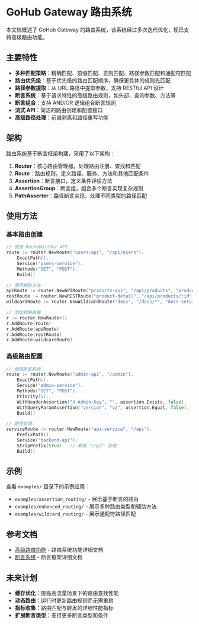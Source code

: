 # GoHub Gateway 路由系统

本文档概述了 GoHub Gateway 的路由系统，该系统经过多次迭代优化，现已支持高级路由功能。

## 主要特性

- **多种匹配策略**：精确匹配、前缀匹配、正则匹配、路径参数匹配和通配符匹配
- **路由优先级**：基于优先级的路由匹配顺序，确保更具体的规则先匹配
- **路径参数提取**：从 URL 路径中提取参数，支持 RESTful API 设计
- **断言系统**：基于请求特性的高级路由规则，如头部、查询参数、方法等
- **断言组合**：支持 AND/OR 逻辑组合断言规则
- **流式 API**：简洁的路由创建和配置接口
- **高级路径处理**：前缀剥离和路径重写功能

## 架构

路由系统基于断言框架构建，采用了以下架构：

1. **Router**：核心路由管理器，处理路由注册、查找和匹配
2. **Route**：路由规则，定义路径、服务、方法和其他匹配条件
3. **Assertion**：断言接口，定义条件评估方法
4. **AssertionGroup**：断言组，组合多个断言实现复杂规则
5. **PathAsserter**：路径断言实现，处理不同类型的路径匹配

## 使用方法

### 基本路由创建

```go
// 使用 RouteBuilder API
route := router.NewRoute("users-api", "/api/users").
    ExactPath().
    Service("users-service").
    Methods("GET", "POST").
    Build()

// 使用辅助方法
apiRoute := router.NewAPIRoute("products-api", "/api/products", "products-service", "GET", "POST")
restRoute := router.NewRESTRoute("product-detail", "/api/products/:id", "product-detail-service")
wildcardRoute := router.NewWildcardRoute("docs", "/docs/*", "docs-service", "GET")

// 添加到路由器
r := router.NewRouter()
r.AddRoute(route)
r.AddRoute(apiRoute)
r.AddRoute(restRoute)
r.AddRoute(wildcardRoute)
```

### 高级路由配置

```go
// 使用断言系统
route := router.NewRoute("admin-api", "/admin").
    ExactPath().
    Service("admin-service").
    Methods("GET", "POST").
    Priority(5).
    WithHeaderAssertion("X-Admin-Key", "", assertion.Exists, false).
    WithQueryParamAssertion("version", "v2", assertion.Equal, false).
    Build()

// 路径处理
serviceRoute := router.NewRoute("api-service", "/api").
    PrefixPath().
    Service("backend-api").
    StripPrefix(true).  // 剥离 "/api" 前缀
    Build()
```

## 示例

查看 `examples/` 目录下的示例应用：

- `examples/assertion_routing/` - 展示基于断言的路由
- `examples/enhanced_routing/` - 展示多种路由类型和辅助方法
- `examples/wildcard_routing/` - 展示通配符路径匹配

## 参考文档

- [高级路由功能](./advanced_routing.md) - 路由系统功能详细文档
- [断言系统](../assertion/README.md) - 断言框架详细文档

## 未来计划

- **缓存优化**：提高高流量场景下的路由查找性能
- **动态路由**：运行时更新路由规则而无需重启
- **指标收集**：路由匹配与转发的详细性能指标
- **扩展断言类型**：支持更多断言类型和条件 